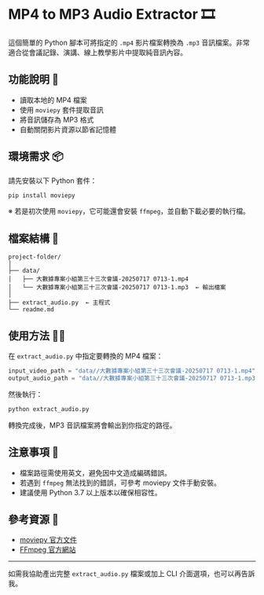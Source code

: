 # MP4 to MP3 Audio Extractor 🎞️

這個簡單的 Python 腳本可將指定的 `.mp4` 影片檔案轉換為 `.mp3` 音訊檔案。非常適合從會議記錄、演講、線上教學影片中提取純音訊內容。

## 功能說明 🧾

- 讀取本地的 MP4 檔案
- 使用 `moviepy` 套件提取音訊
- 將音訊儲存為 MP3 格式
- 自動關閉影片資源以節省記憶體

## 環境需求 📦

請先安裝以下 Python 套件：

```bash
pip install moviepy
```

※ 若是初次使用 `moviepy`，它可能還會安裝 `ffmpeg`，並自動下載必要的執行檔。

## 檔案結構 📂

```
project-folder/
│
├── data/
│   ├── 大數據專案小組第三十三次會議-20250717 0713-1.mp4
│   └── 大數據專案小組第三十三次會議-20250717 0713-1.mp3  ← 輸出檔案
│
├── extract_audio.py  ← 主程式
└── readme.md
```

## 使用方法 🧑‍💻

在 `extract_audio.py` 中指定要轉換的 MP4 檔案：

```python
input_video_path = "data//大數據專案小組第三十三次會議-20250717 0713-1.mp4"
output_audio_path = "data//大數據專案小組第三十三次會議-20250717 0713-1.mp3"
```

然後執行：

```bash
python extract_audio.py
```

轉換完成後，MP3 音訊檔案將會輸出到你指定的路徑。

## 注意事項 🛑

- 檔案路徑需使用英文，避免因中文造成編碼錯誤。
- 若遇到 `ffmpeg` 無法找到的錯誤，可參考 moviepy 文件手動安裝。
- 建議使用 Python 3.7 以上版本以確保相容性。

## 參考資源 📘

- [moviepy 官方文件](https://zulko.github.io/moviepy/)
- [FFmpeg 官方網站](https://ffmpeg.org/)

---

如需我協助產出完整 `extract_audio.py` 檔案或加上 CLI 介面選項，也可以再告訴我。